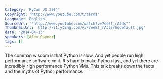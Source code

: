 ```yaml
---
Category: 'PyCon US 2014'
Copyright: 'http://www.youtube.com/t/terms'
Language: 'English'
SourceUrl: '"http://www.youtube.com/watch?v=7eeEf_rAJds"'
ThumbnailUrl: 'http://i1.ytimg.com/vi/7eeEf_rAJds/hqdefault.jpg'
date: '2014-04-13'
speakers: [Alex Gaynor]
tags: []
---
```

The common wisdom is that Python is slow. And yet people run high performance software on it. It's hard to make Python fast, and yet there are incredibly high performance Python VMs. This talk breaks down the facts and the myths of Python performance.